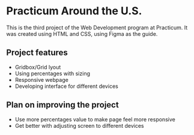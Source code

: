 # Practicum Around the U.S.

This is the third project of the Web Development program at Practicum. It was created using HTML and CSS, using Figma as the guide.

## Project features

- Gridbox/Grid lyout
- Using percentages with sizing
- Responsive webpage
- Developing interface for different devices

## Plan on improving the project

- Use more percentages value to make page feel more responsive
- Get better with adjusting screen to different devices